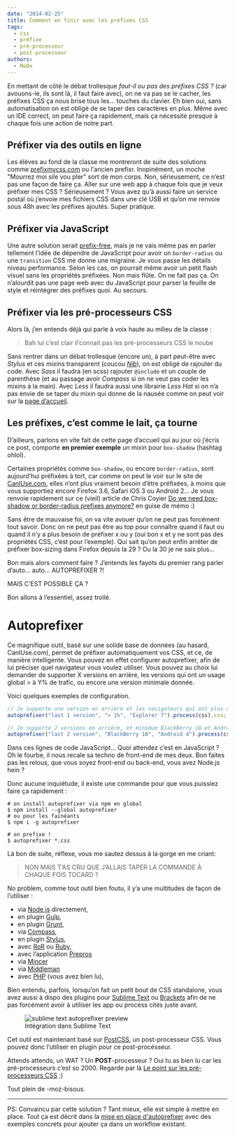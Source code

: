 ```yaml
---
date: "2014-02-25"
title: Comment en finir avec les préfixes CSS
tags:
  - css
  - préfixe
  - pré-processeur
  - post-processeur
authors:
  - MoOx
---
```


En mettant de côté le débat trollesque _faut-il ou pas des préfixes CSS ?_ (car
avouons-le, ils sont là, il faut faire avec), on ne va pas se le cacher, les
préfixes CSS ça nous brise tous les... touches du clavier. Eh bien oui, sans
automatisation on est obligé de se taper des caractères en plus. Même avec un
IDE correct, on peut faire ça rapidement, mais ça nécessite presque à chaque
fois une action de notre part.

## Préfixer via des outils en ligne

Les élèves au fond de la classe me montreront de suite des solutions comme
[prefixmycss.com](http://prefixmycss.com/) ou l'ancien prefixr. Inopinément, un
moche "Mourrez moi sile vou pler" sort de mon corps. Non, sérieusement, ce n’est
pas une façon de faire ça. Aller sur une web app à chaque fois que je veux
préfixer mes CSS ? Sérieusement ? Vous avez qu’à aussi faire un service postal
où j’envoie mes fichiers CSS dans une clé USB et qu’on me renvoie sous 48h avec
les préfixes ajoutés. Super pratique.

## Préfixer via JavaScript

Une autre solution serait [prefix-free](http://leaverou.github.io/prefixfree/),
mais je ne vais même pas en parler tellement l’idée de dépendre de JavaScript
pour avoir un `border-radius` ou une `transition` CSS me donne une migraine. Je
vous passe les détails niveau performance. Selon les cas, on pourrait même avoir
un petit flash visuel sans les propriétés préfixées. Non mais flûte. On ne fait
pas ça. On n’alourdit pas une page web avec du JavaScript pour parser la feuille
de style et réintégrer des préfixes quoi. Au secours.

## Préfixer via les pré-processeurs CSS

Alors là, j’en entends déjà qui parle à voix haute au milieu de la classe :

> Bah lui c’est clair il’connait pas les pré-processeurs CSS le noube

Sans rentrer dans un débat trollesque (encore un), à part peut-être avec
_Stylus_ et ces mixins transparent (coucou
_[Nib](http://visionmedia.github.io/nib/)_), on est obligé de rajouter du code.
Avec _Sass_ il faudra (en scss) rajouter `@include` et un couple de parenthèse
(et au passage avoir _Compass_ si on ne veut pas coder les mixins à la main).
Avec _Less_ il faudra aussi une librairie _Less Hat_ si on n’a pas envie de se
taper du mixin qui donne de la nausée comme on peut voir sur la
[page d’accueil](http://lesscss.org/).

## Les préfixes, c’est comme le lait, ça tourne

D’ailleurs, parlons en vite fait de cette page d’accueil qui au jour où j’écris
ce post, comporte <b>en premier exemple</b> un mixin pour `box-shadow` (hashtag
ohlol).

Certaines propriétés comme `box-shadow`, ou encore `border-radius`, sont
aujourd’hui préfixées à tort, car comme on peut le voir sur le site de
[CanIUse.com](http://caniuse.com/), elles n’ont plus vraiment besoin d’être
préfixées, à moins que vous supportiez encore Firefox 3.6, Safari iOS 3 ou
Android 2... Je vous renvoie rapidement sur ce (vieil) article de Chris Coyier
[Do we need box-shadow or border-radius prefixes anymore?](http://css-tricks.com/do-we-need-box-shadow-prefixes/)
en guise de mémo :)

Sans être de mauvaise foi, on va vite avouer qu’on ne peut pas forcément tout
savoir. Donc on ne peut pas être au top pour connaître quand il faut ou quand il
n’y a plus besoin de préfixer x ou y (oui bon x et y ne sont pas des propriétés
CSS, c’est pour l’exemple). Qui sait qu’on peut enfin arrêter de préfixer
box-sizing dans Firefox depuis la 29 ? Ou la 30 je ne sais plus...

Bon mais alors comment faire ? J’entends les fayots du premier rang parler
d’auto... auto... AUTOPREFIXER ?!

MAIS C’EST POSSIBLE ÇA ?

Bon allons à l’essentiel, assez trollé.

# Autoprefixer

Ce magnifique outil, basé sur une solide base de données (au hasard,
CanIUse.com), permet de préfixer automatiquement vos CSS, et ce, de manière
intelligente. Vous pouvez en effet configurer autoprefixer, afin de lui préciser
quel navigateur vous voulez utiliser. Vous pouvez au choix lui demander de
supporter X versions en arrière, les versions qui ont un usage global > à Y% de
trafic, ou encore une version minimale donnée.

Voici quelques exemples de configuration.

```js
// Je supporte une version en arrière et les navigateurs qui ont plus de 1% de trafic ainsi qu'Internet Explorer 7
autoprefixer("last 1 version", "> 1%", "Explorer 7").process(css).css;

// Je supporte 2 versions en arrière, et minimum BlackBerry 10 et Android 4
autoprefixer("last 2 version", "BlackBerry 10", "Android 4").process(css).css;
```

Dans ces lignes de code JavaScript... Quoi attendez c’est en JavaScript ? Oh le
fourbe, il nous recale sa techno de front-end de mes deux. Bon faites pas les
relous, que vous soyez front-end ou back-end, vous avez Node.js hein ?

Donc aucune inquiétude, il existe une commande pour que vous puissiez faire ça
rapidement :

```console
# on install autoprefixer via npm en global
$ npm install --global autoprefixer
# ou pour les fainéants
$ npm i -g autoprefixer

# on prefixe !
$ autoprefixer *.css
```

Là bon de suite, réflexe, vous me sautez dessus à la gorge en me criant:

> NON MAIS T’AS CRU QUE J’ALLAIS TAPER LA COMMANDE À CHAQUE FOIS TOCARD ?

No problem, comme tout outil bien foutu, il y’a une multitudes de façon de
l’utiliser :

- via [Node.js](https://github.com/ai/autoprefixer#nodejs) directement,
- en plugin [Gulp](https://www.npmjs.org/package/gulp-autoprefixer),
- en plugin [Grunt](https://github.com/ai/autoprefixer#grunt),
- via [Compass](https://github.com/ai/autoprefixer#compass),
- en plugin [Stylus](https://github.com/ai/autoprefixer#stylus),
- avec [RoR](https://github.com/ai/autoprefixer#ruby-on-rails) ou
  [Ruby](https://github.com/ai/autoprefixer#ruby),
- avec l’application [Prepros](https://github.com/ai/autoprefixer#prepros)
- via [Mincer](https://github.com/ai/autoprefixer#mincer)
- via [Middleman](https://github.com/ai/autoprefixer#middleman)
- avec [PHP](https://github.com/ai/autoprefixer#php) (vous avez bien lu),

Bien entendu, parfois, lorsqu’on fait un petit bout de CSS standalone, vous avez
aussi à dispo des plugins pour
[Sublime Text](https://github.com/sindresorhus/sublime-autoprefixer) ou
[Brackets](https://github.com/mikaeljorhult/brackets-autoprefixer) afin de ne
pas forcément avoir à utiliser les app ou process cités juste avant.

<figure>
  <img src="autoprefixer.gif" alt="sublime text autoprefixer preview" />
  <figcaption>Intégration dans Sublime Text</figcaption>
</figure>

Cet outil est maintenant basé sur [PostCSS](https://github.com/ai/postcss), un
post-processeur CSS. Vous pouvez donc l’utiliser en plugin pour ce
post-procésseur.

Attends attends, un WAT ? Un **POST**-processeur ? Oui tu as bien lu car les
pré-processeurs c’est so 2000. Regarde par là
[Le point sur les pré-processeurs CSS](/fr/articles/css/preprocesseurs/) ;)

Tout plein de -moz-bisous.

<hr />

PS: Convaincu par cette solution ? Tant mieux, elle est simple à mettre en
place. Tout ça est décrit dans la
[mise en place d'autoprefixer](/fr/articles/css/autoprefixer/mise-en-place/)
avec des exemples concrets pour ajouter ça dans un workflow existant.
